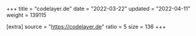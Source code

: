 +++
title = "codelayer.de"
date = "2022-03-22"
updated = "2022-04-11"
weight = 139115

[extra]
source = "https://codelayer.de"
ratio = 5
size = 136
+++
